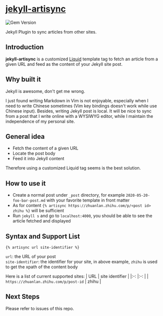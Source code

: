 # [jekyll-artisync](https://rubygems.org/gems/jekyll-artisync)
![Gem Version](https://img.shields.io/gem/v/jekyll-artisync.svg)

Jekyll Plugin to sync articles from other sites.
## Introduction
**jekyll-artisync** is a customized [Liquid](https://shopify.github.io/liquid/) template tag to fetch an article from a given URL and feed as the content of your Jekyll site post.

## Why built it
Jekyll is awesome, don't get me wrong.

I just found writing Markdown in Vim is not enjoyable, especially when I need to
write Chinese sometimes (Vim key bindings doesn't work while use Chinese input). Besides, writing Jekyll post is local. 
It will be nice to sync from a post that I write online with a WYSIWYG editor, while I maintain the independence of my personal site.

## General idea
* Fetch the content of a given URL
* Locate the post body
* Feed it into Jekyll content

Therefore using a customized Liquid tag seems is the best solution.

## How to use it
* Create a normal post under `_post` directory, for example `2020-05-20-foo-bar-post.md` with your favorite template in front matter
* As for content `{% artisync https://zhuanlan.zhihu.com/p/<post id> zhihu %}` will be sufficient
* Run `jekyll s` and go to `localhost:4000`, you should be able to see the article fetched and displayed

## Syntax and Support List
`{% artisync url site-identifier %}`

`url`: the URL of your post  
`site-identifier`: the identifier for your site, in above example, `zhihu` is used to get the xpath of the content body

Here is a list of current supported sites:
| URL                                     | site identifier  | 
|:-:                                      |:-:               |
| `https://zhuanlan.zhihu.com/p/post-id`    |  zhihu           |

## Next Steps
Please refer to issues of this repo.
